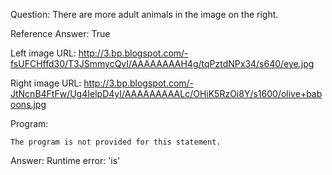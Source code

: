 Question: There are more adult animals in the image on the right.

Reference Answer: True

Left image URL: http://3.bp.blogspot.com/-fsUFCHffd30/T3JSmmycQvI/AAAAAAAAH4g/tqPztdNPx34/s640/eye.jpg

Right image URL: http://3.bp.blogspot.com/-JtNcnB4FtFw/Ug4IelpD4yI/AAAAAAAAALc/OHiK5RzOi8Y/s1600/olive+baboons.jpg

Program:

```
The program is not provided for this statement.
```
Answer: Runtime error: 'is'

